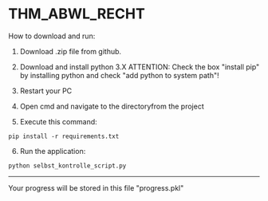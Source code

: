 # THM_ABWL_RECHT

How to download and run:

1. Download .zip file from github.

2. Download and install python 3.X
    ATTENTION: Check the box "install pip" by installing python and check "add python to system path"!

3. Restart your PC

4. Open cmd and navigate to the directoryfrom the project

5. Execute this command:

```
pip install -r requirements.txt
```

6. Run the application:

```
python selbst_kontrolle_script.py
```

------------------------------
Your progress will be stored in this file "progress.pkl"
